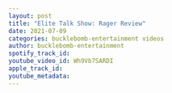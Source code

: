 ```yaml
---
layout: post
title: "Elite Talk Show: Rager Review"
date: 2021-07-09
categories: bucklebomb-entertainment videos
author: bucklebomb-entertainment
spotify_track_id: 
youtube_video_id: Wh9Vb7SARDI
apple_track_id: 
youtube_metadata: 
---
```

